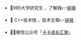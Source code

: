 - 🧐985大学研究生 ，了解我👉[链接](https://mp.weixin.qq.com/s/7g-udFr5KpgzbG0ly7IExw)

- 🤞 C++技术栈 ，技术文章👉[链接](https://mp.weixin.qq.com/s/nar9tAnjRjiTh8PMANz_EA)

- 🤝🏻微信公众号「[卡卡成长汇聚](https://cdn.jsdelivr.net/gh/CARLOSGP2021/myFigures/img/202203291453021.png)」